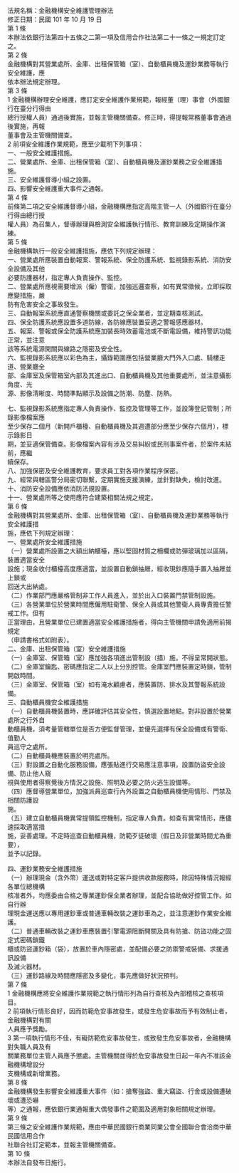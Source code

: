 法規名稱：金融機構安全維護管理辦法  
修正日期：民國 101 年 10 月 19 日  
第 1 條  
本辦法依銀行法第四十五條之二第一項及信用合作社法第二十一條之一規定訂定之。  
第 2 條  
金融機構對其營業處所、金庫、出租保管箱（室）、自動櫃員機及運鈔業務等執行安全維護，應  
依本辦法規定辦理。  
第 3 條  
1 金融機構辦理安全維護，應訂定安全維護作業規範，報經董（理）事會（外國銀行在臺分行得由  
總行授權人員）通過後實施，並報主管機關備查。修正時，得提報常務董事會通過後實施，再報  
董事會及主管機關備查。  
2 前項安全維護作業規範，應至少載明下列事項：  
一、一般安全維護措施。  
二、營業處所、金庫、出租保管箱（室）、自動櫃員機及運鈔業務之安全維護措施。  
三、安全維護督導小組之設置。  
四、影響安全維護重大事件之通報。  
第 4 條  
前條第二項之安全維護督導小組，金融機構應指定高階主管一人（外國銀行在臺分行得由總行授  
權人員）為召集人，督導辦理與檢測安全維護執行情形、教育訓練及定期操作演練。  
第 5 條  
金融機構執行一般安全維護措施，應依下列規定辦理：  
一、營業處所應裝置自動報案、警報系統、保全防護系統、監視錄影系統、消防安全設備及其他  
必要防護器材，指定專人負責操作、監控。  
二、營業處所應視需要增派（僱）警衛，加強巡邏查察，如有異常徵候，立即採取應變措施，嚴  
防有危害安全之事故發生。  
三、自動報案系統應直通警察機關或委託之保全業者，並定期查核測試。  
四、保全防護系統應設置多道防線，各防線應裝置妥適之警報感應器材。  
五、報案、警報或保全防護系統應加裝長時效蓄電池或不斷電設備，維持警訊功能正常，並注意  
該等系統電源開關與線路之隱密及安全性。  
六、監視錄影系統應以彩色為主，攝錄範圍應包括營業廳大門外入口處、騎樓走道、營業廳全  
部、金庫室及保管箱室內部及其進出口、自動櫃員機及其他重要處所，並注意攝影角度、光  
源、影像清晰度、時間準點顯示及設備之防潮、防塵、防熱。  


七、監視錄影系統應指定專人負責操作、監控及管理等工作，並設簿登記管制；所錄影像檔案應  
至少保存二個月（新開戶櫃檯、自動櫃員機及其週遭部分應至少保存六個月），標示錄影日  
期，並妥適保管備查。影像檔案內容有涉及交易糾紛或民刑事案件者，於案件未結前，應繼  
續保存。  
八、加強保密及安全維護教育，要求員工對各項作業程序保密。  
九、經常與轄區警分局密切聯繫，定期實施支援演練，並針對缺失，檢討改進。  
十、消防安全設備應依消防法規設置。  
十一、營業處所等之使用應符合建築相關法規之規定。  
第 6 條  
金融機構對其營業處所、金庫、出租保管箱（室）、自動櫃員機及運鈔業務等執行安全維護措  
施，應依下列規定辦理：  
一、營業處所安全維護措施  
（一）營業處所設置之大額出納櫃檯，應以堅固材質之柵欄或防彈玻璃加以區隔，裝置適當安全  
設施；現金收付櫃檯高度應適當，並設置自動鎖抽屜，經收現鈔應隨手置入抽屜並上鎖或  
回送大出納處。  
（二）作業部門應嚴格管制非工作人員進入，並於出入口裝置門禁管制設施。  
（三）各營業單位於營業時間應僱用駐衛警、保全人員或其他警衛人員專責擔任警戒工作。但有  
正當理由，且營業單位已建置適當安全維護措施者，得向主管機關申請免適用前揭規定  
（申請書格式如附表）。  
二、金庫、出租保管箱（室）安全維護措施  
（一）金庫室、保管箱（室）應加強各項進出管制設（措）施，不得呈常開狀態。  
（二）金庫室鑰匙、密碼應指定二人以上分別控管。金庫室門應裝置定時鎖，管制開啟時間。  
（三）金庫室、保管箱（室）如有淹水顧慮者，應裝置防、排水及其警報系統設備。  
三、自動櫃員機安全維護措施  
（一）自動櫃員機裝置時，應詳確評估其安全性，慎選設置地點。對非設置於營業處所之行外自  
動櫃員機，須考量管轄單位是否方便監督管理，並優先選擇有保全設備或有警衛、值勤人  
員巡守之處所。  
（二）自動櫃員機應裝置於明亮處所。  
（三）對設置之自動化服務設備，應張貼進行交易應注意事項，設置防盜安全設備、防止他人窺  
視與使用者得察覺後方情況之設施、照明及必要之防火逃生設備等。  
（四）應督導營業單位，加強派員巡查行內外設置之自動櫃員機使用情形、門禁及相關防護設  
施。  
（五）建立自動櫃員機異常提領監控機制，指定專人負責。如查有異常情形，應儘速採取適當措  
施，妥善處理。不定時巡查自動櫃員機，防範歹徒破壞（假日及非營業時間尤為重要），  
並予以記錄。  


四、運鈔業務安全維護措施  
（一）辦理現金（含外幣）運送或對特定客戶提供收款服務時，除因特殊情況報經各單位總機構  
核准者外，均應委由合格之專業運鈔保全業者辦理，並配合協助做好控管工作。如自行辦  
理現金運送應以專用運鈔車或普通車輛改裝之運鈔車為之，並注意運鈔作業安全維護。  
（二）普通車輛改裝之運鈔車應裝置引擎電源阻斷開關及具有防搶、防盜功能之固定式密碼鎖鐵  
櫃或防盜運鈔箱（袋），放置於車內隱密處，並配備必要之防禦警戒裝備、求援通訊設備  
及滅火器材。  
（三）運鈔路線及時間應隱密及多變化，事先應做好狀況預判。  
第 7 條  
1 金融機構應將安全維護作業規範之執行情形列為自行查核及內部稽核之查核項目。  
2 前項執行情形良好，因而防範危安事故發生，或發生危安事故而予有效制止者，金融機構對有關  
人員應予獎勵。  
3 第一項執行情形不佳，有礙防範危安事故發生，或致發生危安事故者，金融機構對失職人員及有  
關業務單位主管人員應予懲處。主管機關並得於危安事故發生日起一年內不准該金融機構增設分  
支機構或新增業務。  
第 8 條  
金融機構發生影響安全維護重大事件（如：搶奪強盜、重大竊盜、行舍或設備遭破壞或遭恐嚇  
等）之通報，應依銀行業通報重大偶發事件之範圍及適用對象相關規定辦理。  
第 9 條  
第三條之安全維護作業規範，應由中華民國銀行商業同業公會全國聯合會洽商中華民國信用合作  
社聯合社訂定範本，並報主管機關備查。  
第 10 條  
本辦法自發布日施行。  


